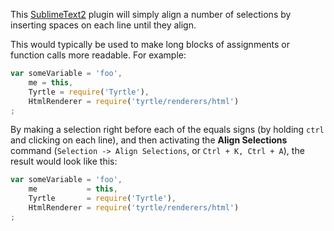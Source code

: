 This [SublimeText2][sublime] plugin will simply align a number of selections by inserting spaces on each line until they align.

This would typically be used to make long blocks of assignments or function calls more readable. For example:

```javascript
var someVariable = 'foo',
    me = this,
    Tyrtle = require('Tyrtle'),
    HtmlRenderer = require('tyrtle/renderers/html')
;
```

By making a selection right before each of the equals signs (by holding `ctrl` and clicking on each line), and then activating the **Align Selections** command (`Selection -> Align Selections`, or `Ctrl + K, Ctrl + A`), the result would look like this:

```javascript
var someVariable = 'foo',
    me           = this,
    Tyrtle       = require('Tyrtle'),
    HtmlRenderer = require('tyrtle/renderers/html')
;
```

[sublime]: http://www.sublimetext.com/
